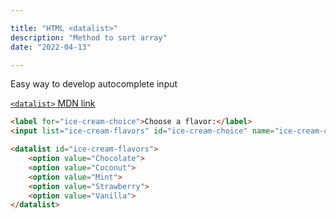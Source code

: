 ```yaml
---

title: "HTML <datalist>"
description: "Method to sort array"
date: "2022-04-13"

---
```


Easy way to develop autocomplete input

[`<datalist>` MDN link](https://developer.mozilla.org/ko/docs/Web/HTML/Element/datalist)

```html
<label for="ice-cream-choice">Choose a flavor:</label>
<input list="ice-cream-flavors" id="ice-cream-choice" name="ice-cream-choice" />

<datalist id="ice-cream-flavors">
    <option value="Chocolate">
    <option value="Coconut">
    <option value="Mint">
    <option value="Strawberry">
    <option value="Vanilla">
</datalist>
```
